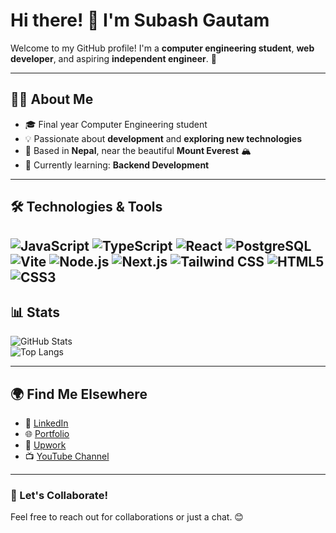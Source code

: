 # Hi there! 👋 I'm Subash Gautam

Welcome to my GitHub profile! I'm a **computer engineering student**, **web developer**, and aspiring **independent engineer**. 🚀

---

## 👨‍💻 About Me
- 🎓 Final year Computer Engineering student  
- 💡 Passionate about **development** and **exploring new technologies**  
- 📍 Based in **Nepal**, near the beautiful **Mount Everest** 🏔️  
- 🌱 Currently learning: **Backend Development**

---

## 🛠️ Technologies & Tools

![JavaScript](https://img.shields.io/badge/JavaScript-F7DF1E?style=for-the-badge&logo=javascript&logoColor=black)
![TypeScript](https://img.shields.io/badge/TypeScript-007ACC?style=for-the-badge&logo=typescript&logoColor=white)
![React](https://img.shields.io/badge/React-20232A?style=for-the-badge&logo=react&logoColor=61DAFB)
![PostgreSQL](https://img.shields.io/badge/PostgreSQL-336791?style=for-the-badge&logo=postgresql&logoColor=white)
![Vite](https://img.shields.io/badge/Vite-646CFF?style=for-the-badge&logo=vite&logoColor=FFD62E)
![Node.js](https://img.shields.io/badge/Node.js-43B3AE?style=for-the-badge&logo=nodejs&logoColor=white)
![Next.js](https://img.shields.io/badge/Next.js-000000?style=for-the-badge&logo=nextjs&logoColor=white)
![Tailwind CSS](https://img.shields.io/badge/Tailwind_CSS-38B2AC?style=for-the-badge&logo=tailwind-css&logoColor=white)
![HTML5](https://img.shields.io/badge/HTML5-E34F26?style=for-the-badge&logo=html5&logoColor=white)
![CSS3](https://img.shields.io/badge/CSS3-1572B6?style=for-the-badge&logo=css3&logoColor=white)
---

## 📊 Stats
![GitHub Stats](https://github-readme-stats.vercel.app/api?username=subash-gautam&show_icons=true&theme=radical)  
![Top Langs](https://github-readme-stats.vercel.app/api/top-langs/?username=subash-gautam&layout=compact&theme=radical)

---

## 🌍 Find Me Elsewhere
- 🔗 [LinkedIn](https://www.linkedin.com/in/ersubashgautam/)
- 🌐 [Portfolio](https://portfolio.subash17.com.np/)
- 💼 [Upwork](https://www.upwork.com/~01c59296583c29fcfd)
- 📺 [YouTube Channel](https://www.youtube.com/@इएनजीटी)
---

### 🚀 Let's Collaborate!
Feel free to reach out for collaborations or just a chat. 😊
